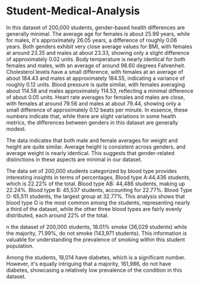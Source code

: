 # Student-Medical-Analysis
In this dataset of 200,000 students, gender-based health differences are generally minimal. The average age for females is about 25.99 years, while for males, it's approximately 26.05 years, a difference of roughly 0.06 years.
Both genders exhibit very close average values for BMI, with females at around 23.35 and males at about 23.33, showing only a slight difference of approximately 0.02 units.
Body temperature is nearly identical for both females and males, with an average of around 98.60 degrees Fahrenheit.
Cholesterol levels have a small difference, with females at an average of about 184.43 and males at approximately 184.55, indicating a variance of roughly 0.12 units.
Blood pressure is quite similar, with females averaging about 114.58 and males approximately 114.53, reflecting a minimal difference of about 0.05 units.
Heart rate averages for females and males are close, with females at around 79.56 and males at about 79.44, showing only a small difference of approximately 0.12 beats per minute.
In essence, these numbers indicate that, while there are slight variations in some health metrics, the differences between genders in this dataset are generally modest.


The data indicates that both male and female averages for weight and height are quite similar. Average height is consistent across genders, and average weight is nearly identical. This suggests that gender-related distinctions in these aspects are minimal in our dataset.


The data set of 200,000 students categorized by blood type provides interesting insights in terms of percentages, Blood type A:44,436 students, which is 22.22% of the total. Blood type AB: 44,486 students, making up 22.24%. Blood type B: 45,537 students, accounting for 22.77%. Blood Type O: 65,511 students, the largest group at 32.77%. This analysis shows that blood type O is the most common among the students, representing nearly a third of the dataset, while the other three blood types are fairly evenly distributed, each around 22% of the total.


n the dataset of 200,000 students, 18.01% smoke (36,029 students) while the majority, 71.99%, do not smoke (143,971 students). This information is valuable for understanding the prevalence of smoking within this student population.


Among the students, 18,014 have diabetes, which is a significant number. However, it's equally intriguing that a majority, 161,986, do not have diabetes, showcasing a relatively low prevalence of the condition in this dataset. 
